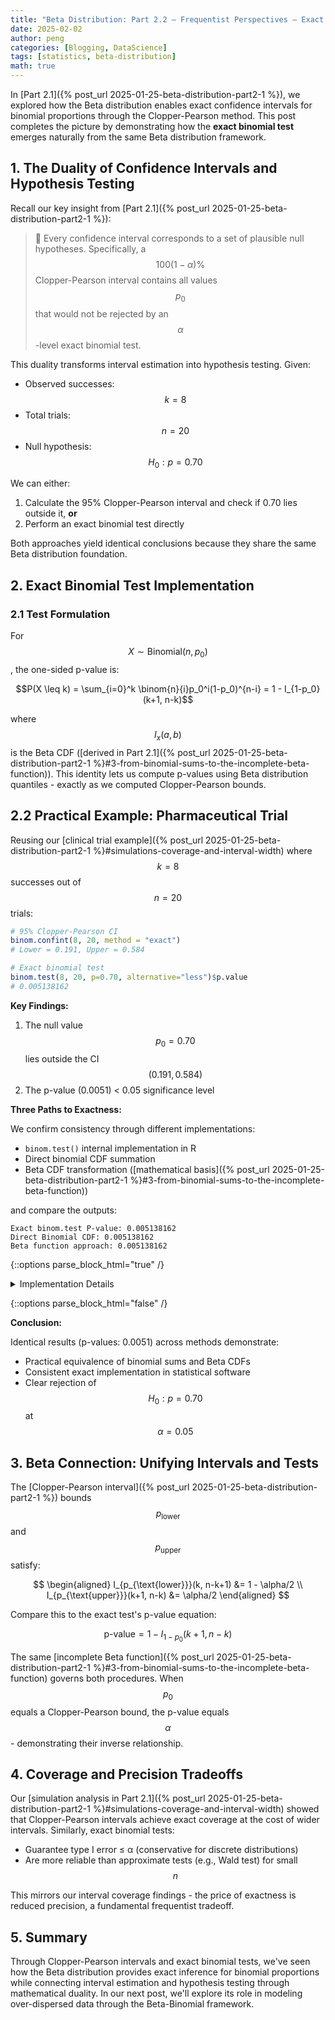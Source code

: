 ```yaml
---
title: "Beta Distribution: Part 2.2 – Frequentist Perspectives – Exact Hypothesis Testing"
date: 2025-02-02
author: peng
categories: [Blogging, DataScience]
tags: [statistics, beta-distribution]
math: true
---
```


In [Part 2.1]({% post_url 2025-01-25-beta-distribution-part2-1 %}), we explored how the Beta distribution enables exact confidence intervals for binomial proportions through the Clopper-Pearson method. This post completes the picture by demonstrating how the **exact binomial test** emerges naturally from the same Beta distribution framework.

## 1. The Duality of Confidence Intervals and Hypothesis Testing

Recall our key insight from [Part 2.1]({% post_url 2025-01-25-beta-distribution-part2-1 %}): 

> 📌 Every confidence interval corresponds to a set of plausible null hypotheses. Specifically, a $$100(1-\alpha)\%$$ Clopper-Pearson interval contains all values $$p_0$$ that would not be rejected by an $$\alpha$$-level exact binomial test.

This duality transforms interval estimation into hypothesis testing. Given:
- Observed successes: $$k = 8$$
- Total trials: $$n = 20$$
- Null hypothesis: $$H_0: p = 0.70$$

We can either:
1. Calculate the 95% Clopper-Pearson interval and check if 0.70 lies outside it, **or**
2. Perform an exact binomial test directly

Both approaches yield identical conclusions because they share the same Beta distribution foundation.

## 2. Exact Binomial Test Implementation

### 2.1 Test Formulation

For $$X \sim \text{Binomial}(n, p_0)$$, the one-sided p-value is:

$$P(X \leq k) = \sum_{i=0}^k \binom{n}{i}p_0^i(1-p_0)^{n-i} = 1 - I_{1-p_0}(k+1, n-k)$$

where $$I_x(a,b)$$ is the Beta CDF ([derived in Part 2.1]({% post_url 2025-01-25-beta-distribution-part2-1 %}#3-from-binomial-sums-to-the-incomplete-beta-function)). This identity lets us compute p-values using Beta distribution quantiles - exactly as we computed Clopper-Pearson bounds.

## 2.2 Practical Example: Pharmaceutical Trial

Reusing our [clinical trial example]({% post_url 2025-01-25-beta-distribution-part2-1 %}#simulations-coverage-and-interval-width) where $$k=8$$ successes out of $$n=20$$ trials:

```r
# 95% Clopper-Pearson CI
binom.confint(8, 20, method = "exact") 
# Lower = 0.191, Upper = 0.584

# Exact binomial test
binom.test(8, 20, p=0.70, alternative="less")$p.value
# 0.005138162
```

**Key Findings:**

1. The null value $$p_0 = 0.70$$ lies outside the CI $$(0.191, 0.584)$$
2. The p-value (0.0051) < 0.05 significance level


**Three Paths to Exactness:**

We confirm consistency through different implementations:
- `binom.test()` internal implementation in R
- Direct binomial CDF summation
- Beta CDF transformation ([mathematical basis]({% post_url 2025-01-25-beta-distribution-part2-1 %}#3-from-binomial-sums-to-the-incomplete-beta-function))

and compare the outputs:

```
Exact binom.test P-value: 0.005138162 
Direct Binomial CDF: 0.005138162 
Beta function approach: 0.005138162
```

{::options parse_block_html="true" /}

<details>
<summary markdown="span">Implementation Details</summary>

```r
k <- 8; n <- 20; p0 <- 0.70

# Method 1: Built-in exact test
binom.test(k, n, p0, alternative="less")$p.value

# Method 2: Binomial CDF
pbinom(k, n, p0)

# Method 3: Beta CDF 
pbeta(1-p0, n-k, k+1)  # Beta(12,9) CDF at 0.30
```
</details>

{::options parse_block_html="false" /}

**Conclusion:**  

Identical results (p-values: 0.0051) across methods demonstrate:
- Practical equivalence of binomial sums and Beta CDFs
- Consistent exact implementation in statistical software
- Clear rejection of $$H_0: p = 0.70$$ at $$ \alpha =0.05 $$


## 3. Beta Connection: Unifying Intervals and Tests

The [Clopper-Pearson interval]({% post_url 2025-01-25-beta-distribution-part2-1 %}) bounds $$p_{\text{lower}}$$ and $$p_{\text{upper}}$$ satisfy:

$$
\begin{aligned}
I_{p_{\text{lower}}}(k, n-k+1) &= 1 - \alpha/2 \\
I_{p_{\text{upper}}}(k+1, n-k) &= \alpha/2
\end{aligned}
$$

Compare this to the exact test's p-value equation:

$$\text{p-value} = 1 - I_{1-p_0}(k+1, n-k)$$

The same [incomplete Beta function]({% post_url 2025-01-25-beta-distribution-part2-1 %}#3-from-binomial-sums-to-the-incomplete-beta-function) governs both procedures. When $$p_0$$ equals a Clopper-Pearson bound, the p-value equals $$\alpha$$ - demonstrating their inverse relationship.

## 4. Coverage and Precision Tradeoffs

Our [simulation analysis in Part 2.1]({% post_url 2025-01-25-beta-distribution-part2-1 %}#simulations-coverage-and-interval-width) showed that Clopper-Pearson intervals achieve exact coverage at the cost of wider intervals. Similarly, exact binomial tests:
- Guarantee type I error ≤ α (conservative for discrete distributions)
- Are more reliable than approximate tests (e.g., Wald test) for small $$n$$

This mirrors our interval coverage findings - the price of exactness is reduced precision, a fundamental frequentist tradeoff.

## 5. Summary

Through Clopper-Pearson intervals and exact binomial tests, we've seen how the Beta distribution provides exact inference for binomial proportions while connecting interval estimation and hypothesis testing through mathematical duality. In our next post, we'll explore its role in modeling over-dispersed data through the Beta-Binomial framework.
